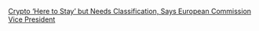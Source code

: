 [Crypto ‘Here to Stay’ but Needs Classification, Says European Commission Vice President](https://cointelegraph.com/news/crypto-here-to-stay-but-needs-classification-says-european-commission-vice-president)
